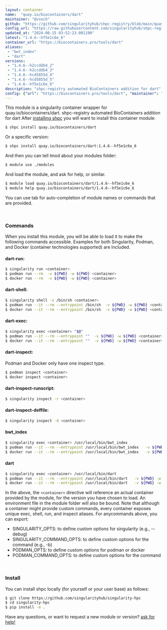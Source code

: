 ```yaml
---
layout: container
name:  "quay.io/biocontainers/dart"
maintainer: "@vsoch"
github: "https://github.com/singularityhub/shpc-registry/blob/main/quay.io/biocontainers/dart/container.yaml"
config_url: "https://raw.githubusercontent.com/singularityhub/shpc-registry/main/quay.io/biocontainers/dart/container.yaml"
updated_at: "2024-08-15 03:52:23.001190"
latest: "1.4.6--hf5e1c6e_6"
container_url: "https://biocontainers.pro/tools/dart"
aliases:
 - "bwt_index"
 - "dart"
versions:
 - "1.4.6--h2ccddb4_2"
 - "1.4.6--h2ccddb4_3"
 - "1.4.6--hcd5855d_4"
 - "1.4.6--hcd5855d_5"
 - "1.4.6--hf5e1c6e_6"
description: "shpc-registry automated BioContainers addition for dart"
config: {"url": "https://biocontainers.pro/tools/dart", "maintainer": "@vsoch", "description": "shpc-registry automated BioContainers addition for dart", "latest": {"1.4.6--hf5e1c6e_6": "sha256:411bfd4ba2d689cefec5e3137b2002cc6aab42ee9976a851a5d9d1ed6e33115a"}, "tags": {"1.4.6--h2ccddb4_2": "sha256:b614e86b5f3d13eecb280fba216d6a541ddd1a779ea727ce1b13a6d5287d477e", "1.4.6--h2ccddb4_3": "sha256:f56bf61e8fe395b415d39e5612ffd42bb36d95a90fa0a05ad7ad86121a797e33", "1.4.6--hcd5855d_4": "sha256:54a209a913f225fec40bc3b6660f44923a3aeab33257d184b64d04ec5f8a1b70", "1.4.6--hcd5855d_5": "sha256:868f6df52824734d722146a502dd631c883cec9c8951f9dae66352fe01990034", "1.4.6--hf5e1c6e_6": "sha256:411bfd4ba2d689cefec5e3137b2002cc6aab42ee9976a851a5d9d1ed6e33115a"}, "docker": "quay.io/biocontainers/dart", "aliases": {"bwt_index": "/usr/local/bin/bwt_index", "dart": "/usr/local/bin/dart"}}
---
```


This module is a singularity container wrapper for quay.io/biocontainers/dart.
shpc-registry automated BioContainers addition for dart
After [installing shpc](#install) you will want to install this container module:


```bash
$ shpc install quay.io/biocontainers/dart
```

Or a specific version:

```bash
$ shpc install quay.io/biocontainers/dart:1.4.6--hf5e1c6e_6
```

And then you can tell lmod about your modules folder:

```bash
$ module use ./modules
```

And load the module, and ask for help, or similar.

```bash
$ module load quay.io/biocontainers/dart/1.4.6--hf5e1c6e_6
$ module help quay.io/biocontainers/dart/1.4.6--hf5e1c6e_6
```

You can use tab for auto-completion of module names or commands that are provided.

<br>

### Commands

When you install this module, you will be able to load it to make the following commands accessible.
Examples for both Singularity, Podman, and Docker (container technologies supported) are included.

#### dart-run:

```bash
$ singularity run <container>
$ podman run --rm  -v ${PWD} -w ${PWD} <container>
$ docker run --rm  -v ${PWD} -w ${PWD} <container>
```

#### dart-shell:

```bash
$ singularity shell -s /bin/sh <container>
$ podman run --it --rm --entrypoint /bin/sh  -v ${PWD} -w ${PWD} <container>
$ docker run --it --rm --entrypoint /bin/sh  -v ${PWD} -w ${PWD} <container>
```

#### dart-exec:

```bash
$ singularity exec <container> "$@"
$ podman run --it --rm --entrypoint ""  -v ${PWD} -w ${PWD} <container> "$@"
$ docker run --it --rm --entrypoint ""  -v ${PWD} -w ${PWD} <container> "$@"
```

#### dart-inspect:

Podman and Docker only have one inspect type.

```bash
$ podman inspect <container>
$ docker inspect <container>
```

#### dart-inspect-runscript:

```bash
$ singularity inspect -r <container>
```

#### dart-inspect-deffile:

```bash
$ singularity inspect -d <container>
```


#### bwt_index

```bash
$ singularity exec <container> /usr/local/bin/bwt_index
$ podman run --it --rm --entrypoint /usr/local/bin/bwt_index   -v ${PWD} -w ${PWD} <container> -c " $@"
$ docker run --it --rm --entrypoint /usr/local/bin/bwt_index   -v ${PWD} -w ${PWD} <container> -c " $@"
```


#### dart

```bash
$ singularity exec <container> /usr/local/bin/dart
$ podman run --it --rm --entrypoint /usr/local/bin/dart   -v ${PWD} -w ${PWD} <container> -c " $@"
$ docker run --it --rm --entrypoint /usr/local/bin/dart   -v ${PWD} -w ${PWD} <container> -c " $@"
```



In the above, the `<container>` directive will reference an actual container provided
by the module, for the version you have chosen to load. An environment file in the
module folder will also be bound. Note that although a container
might provide custom commands, every container exposes unique exec, shell, run, and
inspect aliases. For anycommands above, you can export:

 - SINGULARITY_OPTS: to define custom options for singularity (e.g., --debug)
 - SINGULARITY_COMMAND_OPTS: to define custom options for the command (e.g., -b)
 - PODMAN_OPTS: to define custom options for podman or docker
 - PODMAN_COMMAND_OPTS: to define custom options for the command

<br>

### Install

You can install shpc locally (for yourself or your user base) as follows:

```bash
$ git clone https://github.com/singularityhub/singularity-hpc
$ cd singularity-hpc
$ pip install -e .
```

Have any questions, or want to request a new module or version? [ask for help!](https://github.com/singularityhub/singularity-hpc/issues)